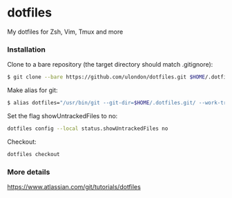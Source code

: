 # dotfiles
My dotfiles for Zsh, Vim, Tmux and more

### Installation
Clone to a bare repository (the target directory should match .gitignore):

```bash
$ git clone --bare https://github.com/ulondon/dotfiles.git $HOME/.dotfiles.git
```

Make alias for git:

```bash
$ alias dotfiles="/usr/bin/git --git-dir=$HOME/.dotfiles.git/ --work-tree=$HOME"
```

Set the flag showUntrackedFiles to no:

```bash
dotfiles config --local status.showUntrackedFiles no
```

Checkout:

```bash
dotfiles checkout
```

### More details
https://www.atlassian.com/git/tutorials/dotfiles
